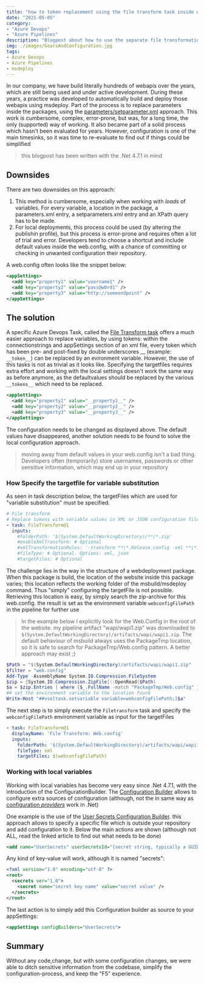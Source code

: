 ```yaml
---
title: "how to token replacement using the file transform task inside web deployment packages"
date: "2021-05-05"
category: 
- "Azure Devops"
- "Azure Pipelines"
description: "Blogpost about how to use the separate file transformation task in conjunction with a web deployment package "
img: ./images/GearsAndConfiguration.jpg
tags:
- Azure Devops
- Azure Pipelines
- msdeploy
---
```

In our company, we have build literally hundreds of webapis over the years, which are still being used and under active development. During these years, a practice was developed to automatically build and deploy those webapis using msdeploy. Part of the process is to replace parameters inside the packages, using the [parameters/setparameter.xml](https://docs.microsoft.com/en-us/aspnet/web-forms/overview/deployment/web-deployment-in-the-enterprise/configuring-parameters-for-web-package-deployment) approach. This work is cumbersome, complex, error-prone, but was, for a long time, the only (supported) way of working. It also became part of a solid process which hasn't been evaluated for years. However, configuration is one of the main timesinks, so it was time to re-evaluate to find out if things could be simplified

> this blogpost has been written with the .Net 4.7.1 in mind

## Downsides
There are two downsides on this approach:

1. This method is cumbersome, especially when working with *loads* of variables. For every variable, a location in the package, a parameters.xml entry, a setparameters.xml entry and an XPath query has to be made. 
2. For local deployments, this process could be used (by altering the publishin profile), but this process is error-prone and requires often a lot of trial and error. Developers tend to choose a shortcut and include default values inside the web.config, with a chance of committing or checking in unwanted configuration their repository.

A web.config  often looks like the snippet below:

```xml
<appSettings>
  <add key="property1" value="username1" />
  <add key="property2" value="pass@w0rd1" />
  <add key="property3" value="http://someendpoint" />
</appSettings>

```

## The solution
A specific Azure Devops Task, called the [File Transform task](https://docs.microsoft.com/en-us/azure/devops/pipelines/tasks/utility/file-transform?view=azure-devops) offers a much easier approach to replace variables, by using tokens: within the connectionstrings and appSettings section of an xml file, every token which has been pre- and post-fixed by double underscores __ (example: ```__token__```) can be replaced by an evironment variable. However, the use of this tasks is not as trivial as it looks like. Specifying the targetfiles requires extra effort and working with the local settings doesn't work the same way as before anymore, as the defaultvalues should be replaced by the various  ```__tokens__``` which need to be replaced. 

```xml
<appSettings>
  <add key="property1" value="__property1__" />
  <add key="property2" value="__property2__" />
  <add key="property3" value="__property3__" />
</appSettings>
```
The configuration needs to be changed as displayed above. The default values have disappeared, another solution needs to be found to solve the local configuration approach. 

> moving away from default values in your web.config isn't a bad thing. Developers often (temporarily) store usernames, passwords or other sensitive information, which may end up in your repository

### How Specify the targetfile for variable substitution

As seen in task description below, the targetFiles which are used for "variable substitution" must be specified.

```yaml
# File transform
# Replace tokens with variable values in XML or JSON configuration files
- task: FileTransform@1
  inputs:
    #folderPath: '$(System.DefaultWorkingDirectory)/**/*.zip' 
    #enableXmlTransform: # Optional
    #xmlTransformationRules: '-transform **\*.Release.config -xml **\*.config-transform **\*.$(Environment.Name).config -xml **\*.config' # Optional
    #fileType: # Optional. Options: xml, json
    #targetFiles: # Optional
```

The challenge lies in the way in the structure of a webdeployment package. When this package is build, the location of the website inside this package varies; this location reflects the working folder of the msbuild/msdeploy command. Thus "simply" configuring the targetFile is not possible. Retrieving this location is easy, by simply search the zip-archive for this web.config. the result is set as the environment variable ```webconfigFilePath``` in the pipeline for further use

> In the example below I explicitly look for the Web.Config in the root of the website. my pipeline artifact "wapi/wapi1.zip" was downloaded to ```$(System.DefaultWorkingDirectory)/artifacts/wapi/wapi1.zip```. The default behaviour of msbuild always uses the PackageTmp location, so it is safe to search for PackageTmp/Web.config pattern. A better approach may exist ;)

```powershell
$Path = "$(System.DefaultWorkingDirectory)/artifacts/wapi/wapi1.zip"
$filter = "web.config"
Add-Type -AssemblyName System.IO.Compression.FileSystem
$zip = [System.IO.Compression.ZipFile]::OpenRead($Path)
$a = $zip.Entries | where {$_.FullName -match "PackageTmp/Web.config" }
## set the environment variable to the location found
Write-Host "##vso[task.setvariable variable=webconfigFilePath;]$a"
```

The next step is to simply execute the ```Filetransform``` task and specify the ```webconfigFilePath``` environment variable as input for the targetFiles

```yaml
- task: FileTransform@1
  displayName: 'File Transform: Web.config'
  inputs:
    folderPath: '$(System.DefaultWorkingDirectory)/artifacts/wapi/wapi1.zip' 
    fileType: xml
    targetFiles: $(webconfigFilePath) 
```

### Working with local variables

Working with local variables has become very easy since .Net 4.7.1, with the introduction of the ConfigurationBuilder. The [Configuration Builder](https://docs.microsoft.com/en-us/aspnet/config-builder) allows to configure extra sources of configuration (although, not the in same way as [configuration _providers_](https://docs.microsoft.com/en-us/aspnet/core/fundamentals/configuration/?view=aspnetcore-5.0#cp) work in .Net)

One example is the use of the [User Secrets Configuration Builder](https://docs.microsoft.com/en-us/aspnet/config-builder#usersecretsconfigbuilder). this approach allows to specify a specific file which is outside your repository and add configuration to it. Below the main actions are shown (although not ALL, read the linked article to find out what needs to be done)

```xml
<add name="UserSecrets" userSecretsId="{secret string, typically a GUID}" userSecretsFile="~\secrets.file" type="Microsoft.Configuration.ConfigurationBuilders.UserSecretsConfigBuilder, Microsoft.Configuration.ConfigurationBuilders.UserSecrets" />
```

Any kind of key-value will work, although it is named "secrets":

```xml
<?xml version="1.0" encoding="utf-8" ?>
<root>
  <secrets ver="1.0">
    <secret name="secret key name" value="secret value" />
  </secrets>
</root>
``` 
The last action is to simply add this Configuration builder as source to your appSettings:

```xml
<appSettings configBuilders="UserSecrets">
```

## Summary
Without any code,change, but with some configuration changes, we were able to ditch sensitive information from the codebase, simplify the configuration-process, and keep the "F5" experience.